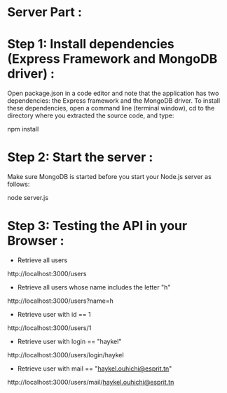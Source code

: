 
Server Part :
=============



Step 1: Install dependencies (Express Framework and MongoDB driver) :
=====================================================================

Open package.json in a code editor and note that the application has two dependencies: the Express framework and the MongoDB driver. To install these dependencies, open a command line (terminal window), cd to the directory where you extracted the source code, and type:

npm install


Step 2: Start the server :
==========================

Make sure MongoDB is started before you start your Node.js server as follows:

node server.js

Step 3: Testing the API in your Browser :
=========================================

* Retrieve all users

http://localhost:3000/users

* Retrieve all users whose name includes the letter "h" 

http://localhost:3000/users?name=h

* Retrieve user with id == 1 

http://localhost:3000/users/1

* Retrieve user with login == "haykel"

http://localhost:3000/users/login/haykel

* Retrieve user with mail == "haykel.ouhichi@esprit.tn"

http://localhost:3000/users/mail/haykel.ouhichi@esprit.tn




